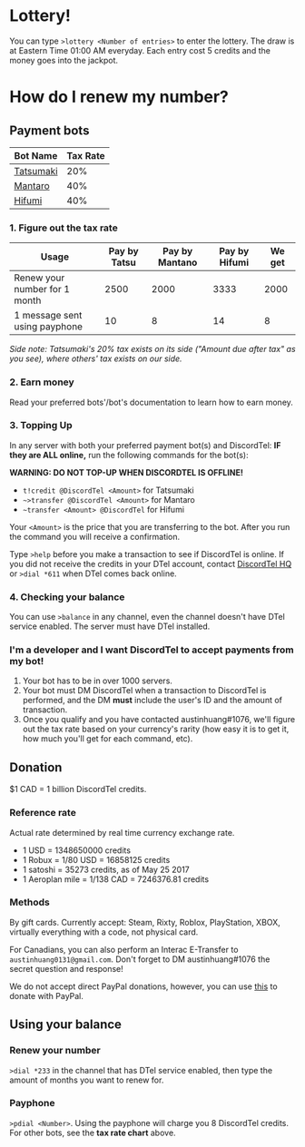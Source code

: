 # Lottery!
You can type `>lottery <Number of entries>` to enter the lottery. The draw is at Eastern Time 01:00 AM everyday. Each entry cost 5 credits and the money goes into the jackpot.

# How do I renew my number?

## Payment bots

| Bot Name                                         | Tax Rate |
|--------------------------------------------------|----------|
| [Tatsumaki](http://tatsumaki.xyz)                | 20%      |
| [Mantaro](https://github.com/Mantaro/MantaroBot) | 40%      |
| [Hifumi](http://hifumibot.xyz/)                  | 40%      |

### 1. Figure out the tax rate

| Usage                         | Pay by Tatsu | Pay by Mantano | Pay by Hifumi | We get |
|-------------------------------|--------------|----------------|---------------|--------|
| Renew your number for 1 month | 2500         | 2000           | 3333          | 2000   |
| 1 message sent using payphone | 10           | 8              | 14            | 8      |

*Side note: Tatsumaki's 20% tax exists on its side ("Amount due after tax" as you see), where others' tax exists on our side.*

### 2. Earn money

Read your preferred bots'/bot's documentation to learn how to earn money.

### 3. Topping Up
In any server with both your preferred payment bot(s) and DiscordTel: **IF they are ALL online,** run the following commands for the bot(s):

**WARNING: DO NOT TOP-UP WHEN DISCORDTEL IS OFFLINE!**

* `t!credit @DiscordTel <Amount>` for Tatsumaki
* `~>transfer @DiscordTel <Amount>` for Mantaro
* `~transfer <Amount> @DiscordTel` for Hifumi

Your `<Amount>` is the price that you are transferring to the bot. After you run the command you will receive a confirmation.

Type `>help` before you make a transaction to see if DiscordTel is online. If you did not receive the credits in your DTel account, contact [DiscordTel HQ](https://discord.gg/RN7pxrB) or `>dial *611` when DTel comes back online.

### 4. Checking your balance
You can use `>balance` in any channel, even the channel doesn't have DTel service enabled. The server must have DTel installed.

### I'm a developer and I want DiscordTel to accept payments from my bot!
1. Your bot has to be in over 1000 servers.
2. Your bot must DM DiscordTel when a transaction to DiscordTel is performed, and the DM **must** include the user's ID and the amount of transaction.
3. Once you qualify and you have contacted austinhuang#1076, we'll figure out the tax rate based on your currency's rarity (how easy it is to get it, how much you'll get for each command, etc).

## Donation
$1 CAD = 1 billion DiscordTel credits.

### Reference rate
Actual rate determined by real time currency exchange rate.

* 1 USD = 1348650000 credits
* 1 Robux = 1/80 USD = 16858125 credits
* 1 satoshi = 35273 credits, as of May 25 2017
* 1 Aeroplan mile = 1/138 CAD = 7246376.81 credits

### Methods
By gift cards. Currently accept: Steam, Rixty, Roblox, PlayStation, XBOX, virtually everything with a code, not physical card.

For Canadians, you can also perform an Interac E-Transfer to `austinhuang0131@gmail.com`. Don't forget to DM austinhuang#1076 the secret question and response!

We do not accept direct PayPal donations, however, you can use [this](https://www.paypal.com/us/webapps/mpp/shopping-selection) to donate with PayPal.

## Using your balance
### Renew your number
`>dial *233` in the channel that has DTel service enabled, then type the amount of months you want to renew for.

### Payphone
`>pdial <Number>`.
Using the payphone will charge you 8 DiscordTel credits. For other bots, see the **tax rate chart** above.
